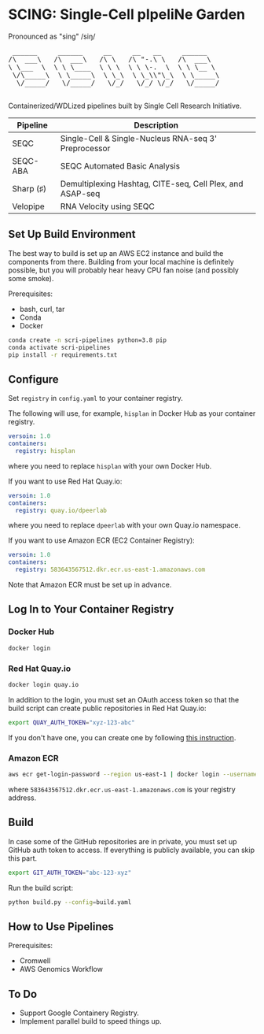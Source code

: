 # SCING: Single-Cell pIpeliNe Garden

Pronounced as "sing" /siŋ/

<pre>
 ______     ______     __     __   __     ______
/\  ___\   /\  ___\   /\ \   /\ "-.\ \   /\  ___\
\ \___  \  \ \ \____  \ \ \  \ \ \-.  \  \ \ \__ \
 \/\_____\  \ \_____\  \ \_\  \ \_\\"\_\  \ \_____\
  \/_____/   \/_____/   \/_/   \/_/ \/_/   \/_____/

</pre>

Containerized/WDLized pipelines built by Single Cell Research Initiative.

Pipeline   | Description
---------- | --------------------------------------------------------------
SEQC       | Single-Cell & Single-Nucleus RNA-seq 3' Preprocessor
SEQC-ABA   | SEQC Automated Basic Analysis
Sharp (♯)  | Demultiplexing Hashtag, CITE-seq, Cell Plex, and ASAP-seq
Velopipe   | RNA Velocity using SEQC

## Set Up Build Environment

The best way to build is set up an AWS EC2 instance and build the components from there. Building from your local machine is definitely possible, but you will probably hear heavy CPU fan noise (and possibly some smoke).

Prerequisites:

- bash, curl, tar
- Conda
- Docker

```bash
conda create -n scri-pipelines python=3.8 pip
conda activate scri-pipelines
pip install -r requirements.txt
```

## Configure

Set `registry` in `config.yaml` to your container registry.

The following will use, for example, `hisplan` in Docker Hub as your container registry.

```yaml
versoin: 1.0
containers:
  registry: hisplan
```

where you need to replace `hisplan` with your own Docker Hub.

If you want to use Red Hat Quay.io:

```yaml
versoin: 1.0
containers:
  registry: quay.io/dpeerlab
```

where you need to replace `dpeerlab` with your own Quay.io namespace.

If you want to use Amazon ECR (EC2 Container Registry):

```yaml
versoin: 1.0
containers:
  registry: 583643567512.dkr.ecr.us-east-1.amazonaws.com
```

Note that Amazon ECR must be set up in advance.

## Log In to Your Container Registry

### Docker Hub

```bash
docker login
```

### Red Hat Quay.io

```bash
docker login quay.io
```

In addition to the login, you must set an OAuth access token so that the build script can create public repositories in Red Hat Quay.io:

```bash
export QUAY_AUTH_TOKEN="xyz-123-abc"
```

If you don't have one, you can create one by following [this instruction](https://access.redhat.com/documentation/en-us/red_hat_quay/3/html/red_hat_quay_api_guide/using_the_red_hat_quay_api#create_oauth_access_token).

### Amazon ECR

```bash
aws ecr get-login-password --region us-east-1 | docker login --username AWS --password-stdin 583643567512.dkr.ecr.us-east-1.amazonaws.com
```

where `583643567512.dkr.ecr.us-east-1.amazonaws.com` is your registry address.

## Build

In case some of the GitHub repositories are in private, you must set up GitHub auth token to access. If everything is publicly available, you can skip this part.

```bash
export GIT_AUTH_TOKEN="abc-123-xyz"
```

Run the build script:

```bash
python build.py --config=build.yaml
```

## How to Use Pipelines

Prerequisites:

- Cromwell
- AWS Genomics Workflow

## To Do

- Support Google Containery Registry.
- Implement parallel build to speed things up.
